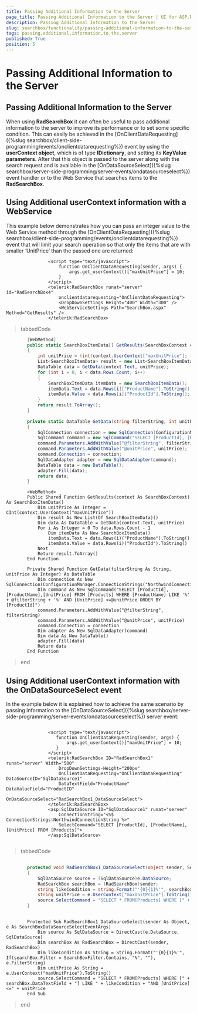 ```yaml
---
title: Passing Additional Information to the Server
page_title: Passing Additional Information to the Server | UI for ASP.NET AJAX Documentation
description: Passing Additional Information to the Server
slug: searchbox/functionality/passing-additional-information-to-the-server
tags: passing,additional,information,to,the,server
published: True
position: 5
---
```


# Passing Additional Information to the Server



## Passing Additional Information to the Server

When using __RadSearchBox__ it can often be useful to pass additional information to the server to improve its performance or to set some specific condition. This can easily be achieved in the [OnClientDataRequesting]({%slug searchbox/client-side-programming/events/onclientdatarequesting%}) event by using the __userContext object__, which is of type __IDictionary__, and setting its __KeyValue parameters__. After that this object is passed to the server along with the search request and is available in the [OnDataSourceSelect]({%slug searchbox/server-side-programming/server-events/ondatasourceselect%}) event handler or to the Web Service that searches items to the __RadSearchBox__.

## Using Additional userContext information with a WebService

This example below demonstrates how you can pass an integer value to the Web Service method through the [OnClientDataRequesting]({%slug searchbox/client-side-programming/events/onclientdatarequesting%}) event that will limit your search operation so that only the items that are with smaller ‘UnitPrice’ than the passed one are returned:

````ASPNET
	            <script type="text/javascript">
	                function OnClientDataRequesting(sender, args) {
	                    args.get_userContext()["maxUnitPrice"] = 10;
	                }
	            </script>
	            <telerik:RadSearchBox runat="server" id="RadSearchBox4"
	                onclientdatarequesting="OnClientDataRequesting">
	                <DropDownSettings Height="400" Width="300" />
	                <WebServiceSettings Path="SearchBox.aspx" Method="GetResults" />
	            </telerik:RadSearchBox>
````



>tabbedCode

````C#
	    [WebMethod]
	    public static SearchBoxItemData[] GetResults(SearchBoxContext context)
	    {
	        int unitPrice = (int)context.UserContext["maxUnitPrice"];
	        List<SearchBoxItemData> result = new List<SearchBoxItemData>();
	        DataTable data = GetData(context.Text, unitPrice);
	        for (int i = 0; i < data.Rows.Count; i++)
	        {
	            SearchBoxItemData itemData = new SearchBoxItemData();
	            itemData.Text = data.Rows[i]["ProductName"].ToString();
	            itemData.Value = data.Rows[i]["ProductId"].ToString();
	        }
	        return result.ToArray();
	    }
	
	    private static DataTable GetData(string filterString, int unitPrice)
	    {
	        SqlConnection connection = new SqlConnection(ConfigurationManager.ConnectionStrings["NorthwindConnectionString"].ConnectionString);
	        SqlCommand command = new SqlCommand("SELECT [ProductId], [ProductName],[UnitPrice] FROM [Products] WHERE [ProductName] LIKE '%' + @filterString + '%' AND [UnitPrice] <=@unitPrice ORDER BY [ProductId]");
	        command.Parameters.AddWithValue("@filterString", filterString);
	        command.Parameters.AddWithValue("@unitPrice", unitPrice);
	        command.Connection = connection;
	        SqlDataAdapter adapter = new SqlDataAdapter(command);
	        DataTable data = new DataTable();
	        adapter.Fill(data);
	        return data;
	    }
````



````VB.NET
	    <WebMethod> _
	    Public Shared Function GetResults(context As SearchBoxContext) As SearchBoxItemData()
	        Dim unitPrice As Integer = CInt(context.UserContext("maxUnitPrice"))
	        Dim result As New List(Of SearchBoxItemData)()
	        Dim data As DataTable = GetData(context.Text, unitPrice)
	        For i As Integer = 0 To data.Rows.Count - 1
	            Dim itemData As New SearchBoxItemData()
	            itemData.Text = data.Rows(i)("ProductName").ToString()
	            itemData.Value = data.Rows(i)("ProductId").ToString()
	        Next
	        Return result.ToArray()
	    End Function
	
	    Private Shared Function GetData(filterString As String, unitPrice As Integer) As DataTable
	        Dim connection As New SqlConnection(ConfigurationManager.ConnectionStrings("NorthwindConnectionString").ConnectionString)
	        Dim command As New SqlCommand("SELECT [ProductId], [ProductName],[UnitPrice] FROM [Products] WHERE [ProductName] LIKE '%' + @filterString + '%' AND [UnitPrice] <=@unitPrice ORDER BY [ProductId]")
	        command.Parameters.AddWithValue("@filterString", filterString)
	        command.Parameters.AddWithValue("@unitPrice", unitPrice)
	        command.Connection = connection
	        Dim adapter As New SqlDataAdapter(command)
	        Dim data As New DataTable()
	        adapter.Fill(data)
	        Return data
	    End Function
````


>end

## Using Additional userContext information with the OnDataSourceSelect event

In the example below it is explained how to achieve the same scenario by passing information to the [OnDataSourceSelect]({%slug searchbox/server-side-programming/server-events/ondatasourceselect%}) server event:

````ASPNET
	
	            <script type="text/javascript">
	               function OnClientDataRequesting(sender, args) {
	                   args.get_userContext()["maxUnitPrice"] = 10;
	               }
	            </script>
	            <telerik:RadSearchBox ID="RadSearchBox1" runat="server" Width="500"
	                DropDownSettings-Height="200px"
	                OnClientDataRequesting="OnClientDataRequesting" DataSourceID="SqlDataSource1" 
	                DataTextField="ProductName" DataValueField="ProductID" 
	                OnDataSourceSelect="RadSearchBox1_DataSourceSelect">
	            </telerik:RadSearchBox>
	            <asp:SqlDataSource ID="SqlDataSource1" runat="server"
	                ConnectionString="<%$ ConnectionStrings:NorthwindConnectionString %>"
	                SelectCommand="SELECT [ProductId], [ProductName],[UnitPrice] FROM [Products]">
	            </asp:SqlDataSource>
	
````



>tabbedCode

````C#
	
	    protected void RadSearchBox1_DataSourceSelect(object sender, SearchBoxDataSourceSelectEventArgs e)
	    {
	        SqlDataSource source = (SqlDataSource)e.DataSource;
	        RadSearchBox searchBox = (RadSearchBox)sender;
	        string likeCondition = string.Format("'{0}{1}%'", searchBox.Filter == SearchBoxFilter.Contains ? "%" : "", e.FilterString);
	        string unitPrice = e.UserContext["maxUnitPrice"].ToString();
	        source.SelectCommand = "SELECT * FROM[Products] WHERE [" + searchBox.DataTextField + "] LIKE " + likeCondition + "AND [UnitPrice] <=" + unitPrice;
	    }
	
````



````VB.NET
	    Protected Sub RadSearchBox1_DataSourceSelect(sender As Object, e As SearchBoxDataSourceSelectEventArgs)
	        Dim source As SqlDataSource = DirectCast(e.DataSource, SqlDataSource)
	        Dim searchBox As RadSearchBox = DirectCast(sender, RadSearchBox)
	        Dim likeCondition As String = String.Format("'{0}{1}%'", If(searchBox.Filter = SearchBoxFilter.Contains, "%", ""), e.FilterString)
	        Dim unitPrice As String = e.UserContext("maxUnitPrice").ToString()
	        source.SelectCommand = "SELECT * FROM[Products] WHERE [" + searchBox.DataTextField + "] LIKE " + likeCondition + "AND [UnitPrice] <=" + unitPrice
	    End Sub
````


>end
